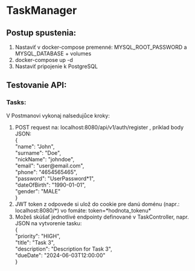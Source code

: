 # TaskManager

## Postup spustenia:<br>
<ol>
  <li>Nastaviť v docker-compose premenné: MYSQL_ROOT_PASSWORD a MYSQL_DATABASE + volumes</li>
  <li>docker-compose up -d</li>
  <li>Nastaviť pripojenie k PostgreSQL</li>
</ol>

## Testovanie API:
### Tasks:
<p>
V Postmanovi vykonaj nalsedujůce kroky:
</p>
<ol>
  <li>POST request na: localhost:8080/api/v1/auth/register , príklad body JSON:</li>
{<br>
    "name": "John",<br>
    "surname": "Doe",<br>
    "nickName": "johndoe",<br>
    "email": "user@email.com",<br>
    "phone": "4654565465",<br>
    "password": "UserPassword*1",<br>
    "dateOfBirth": "1990-01-01",<br>
    "gender": "MALE"<br>
}
  <li>JWT token z odpovede si ulož do cookie pre danú doménu (napr.: localhost:8080/*) vo fomáte: token=*hodnota_tokenu*</li>
  <li>Možeš skúšať jednotlivé endpointy definované v TaskController, napr. JSON na vytvorenie tasku:</li>
{<br>
"priority": "HIGH",<br>
"title": "Task 3",<br>
"description": "Description for Task 3",<br>
"dueDate": "2024-06-03T12:00:00"<br>
}
</ol>